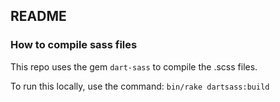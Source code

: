 ## README

### How to compile sass files
This repo uses the gem `dart-sass` to compile the .scss files. 

To run this locally, use the command: `bin/rake dartsass:build`
